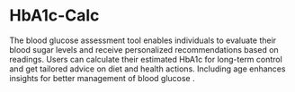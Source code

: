 # HbA1c-Calc
The blood glucose assessment tool enables individuals to evaluate their blood sugar levels and receive personalized recommendations based on readings. Users can calculate their estimated HbA1c for long-term control and get tailored advice on diet and health actions. Including age enhances insights for better management of blood glucose .
